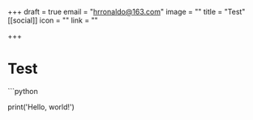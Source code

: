 +++
draft = true
email = "hrronaldo@163.com"
image = ""
title = "Test"
[[social]]
icon = ""
link = ""

+++
# Test 

\`\`\`python

print('Hello, world!')